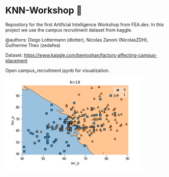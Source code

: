 # KNN-Workshop :robot:
Repository for the first Artificial Intelligence Workshop from FEA.dev. In this project we use the campus recruitment dataset from kaggle.

@authors: Diego Lottermann (dlotter), Nicolas Zanoni (NicolasZDH), Guilherme Theo (zedafea)

Dataset: https://www.kaggle.com/benroshan/factors-affecting-campus-placement

Open campus_recruitment.ipynb for visualization. 

![Alt text](/img/knnFrontier.PNG?raw=true "KNN Frontier with K = 19")